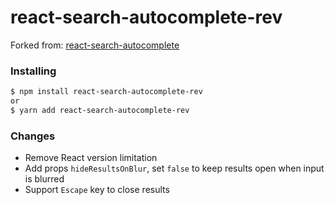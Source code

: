 # react-search-autocomplete-rev

Forked from: [react-search-autocomplete](https://github.com/sickdyd/react-search-autocomplete)

### Installing

```bash
$ npm install react-search-autocomplete-rev
or
$ yarn add react-search-autocomplete-rev
```

### Changes

* Remove React version limitation
* Add props `hideResultsOnBlur`, set `false` to keep results open when input is blurred
* Support `Escape` key to close results
